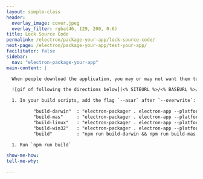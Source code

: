```yaml
---
layout: simple-class
header:
  overlay_image: cover.jpeg
  overlay_filter: rgba(46, 129, 200, 0.6)
title: Lock Source Code
permalink: /electron/package-your-app/lock-source-code/
next-page: /electron/package-your-app/test-your-app/
facilitator: false
sidebar:
  nav: "electron-package-your-app"
main-content: |

  When people download the application, you may or may not want them to have direct access to the source code. With an option in `electron-packager`, you can control this. If you're not concerned with this, you can skip this step.

  ![gif of following the directions below](<% SITEURL %>/<% BASEURL %>/images/gifs/electron/electron2-locksource.gif)

  1. In your build scripts, add the flag `--asar` after `--overwrite`:

          "build-darwin"  : "electron-packager . electron-app --platform=darwin --icon Icons/unicorn.icns --overwrite --ignore=node_modules/electron-*",
          "build-mas"     : "electron-packager . electron-app --platform=mas --icon Icons/unicorn.icns --overwrite --ignore=node_modules/electron-*",
          "build-linux"   : "electron-packager . electron-app --platform=linux --icon Icons/unicorn.png --overwrite --ignore=node_modules/electron-*",
          "build-win32"   : "electron-packager . electron-app --platform=win32 --icon Icons/unicorn.ico --overwrite --ignore=node_modules/electron-* ",
          "build"         : "npm run build-darwin && npm run build-mas && npm run build-linux && npm run build-win32"

  1. Run `npm run build`

show-me-how:
tell-me-why:

---
```

